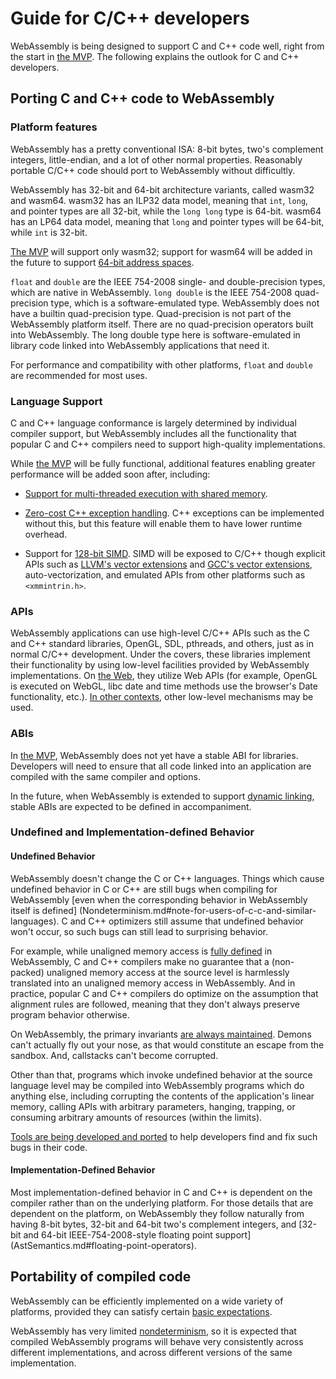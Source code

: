# Guide for C/C++ developers

WebAssembly is being designed to support C and C++ code well, right from
the start in [the MVP](MVP.md). The following explains the outlook for
C and C++ developers.

## Porting C and C++ code to WebAssembly

### Platform features

WebAssembly has a pretty conventional ISA: 8-bit bytes, two's complement
integers, little-endian, and a lot of other normal properties. Reasonably
portable C/C++ code should port to WebAssembly without difficultly.

WebAssembly has 32-bit and 64-bit architecture variants, called wasm32 and
wasm64. wasm32 has an ILP32 data model, meaning that `int`, `long`, and
pointer types are all 32-bit, while the `long long` type is 64-bit. wasm64
has an LP64 data model, meaning that `long` and pointer types will be
64-bit, while `int` is 32-bit.

[The MVP](MVP.md) will support only wasm32; support for wasm64 will be
added in the future to support
[64-bit address spaces](FutureFeatures.md#linear-memory-bigger-than-4-gib).

`float` and `double` are the IEEE 754-2008 single- and double-precision types,
which are native in WebAssembly. `long double` is the IEEE 754-2008
quad-precision type, which is a software-emulated type. WebAssembly does
not have a builtin quad-precision type. Quad-precision is not part of
the WebAssembly platform itself. There are no quad-precision operators
built into WebAssembly. The long double type here is software-emulated
in library code linked into WebAssembly applications that need it.

For performance and compatibility with other platforms, `float` and
`double` are recommended for most uses.

### Language Support

C and C++ language conformance is largely determined by individual compiler
support, but WebAssembly includes all the functionality that popular C and C++
compilers need to support high-quality implementations.

While [the MVP](MVP.md) will be fully functional, additional features enabling
greater performance will be added soon after, including:

 * [Support for multi-threaded execution with shared memory](PostMVP.md#threads).

 * [Zero-cost C++ exception handling](PostMVP.md#zero-cost-exception-handling).
   C++ exceptions can be implemented without this, but this feature will
   enable them to have lower runtime overhead.

 * Support for [128-bit SIMD](PostMVP.md#fixed-width-simd). SIMD will be
   exposed to C/C++ though explicit APIs such as [LLVM's vector extensions]
   and [GCC's vector extensions], auto-vectorization, and emulated APIs from
   other platforms such as `<xmmintrin.h>`.

  [LLVM's vector extensions]: http://clang.llvm.org/docs/LanguageExtensions.html#vectors-and-extended-vectors
  [GCC's vector extensions]: https://gcc.gnu.org/onlinedocs/gcc/Vector-Extensions.html

### APIs

WebAssembly applications can use high-level C/C++ APIs such as the C
and C++ standard libraries, OpenGL, SDL, pthreads, and others, just as
in normal C/C++ development. Under the covers, these libraries
implement their functionality by using low-level facilities provided by
WebAssembly implementations. On [the Web](Web.md), they utilize
Web APIs (for example, OpenGL is executed on WebGL, libc date and
time methods use the browser's Date functionality, etc.).
[In other contexts](NonWeb.md), other low-level mechanisms may be used.

### ABIs

In [the MVP](MVP.md), WebAssembly does not yet have a stable ABI for
libraries. Developers will need to ensure that all code linked into an
application are compiled with the same compiler and options.

In the future, when WebAssembly is extended to support
[dynamic linking](DynamicLinking.md), stable ABIs are
expected to be defined in accompaniment.

### Undefined and Implementation-defined Behavior

#### Undefined Behavior

WebAssembly doesn't change the C or C++ languages. Things which cause
undefined behavior in C or C++ are still bugs when compiling for WebAssembly
[even when the corresponding behavior in WebAssembly itself is defined]
(Nondeterminism.md#note-for-users-of-c-c-and-similar-languages). C and C++
optimizers still assume that undefined behavior won't occur, so such bugs
can still lead to surprising behavior.

For example, while unaligned memory access is
[fully defined](AstSemantics.md#alignment) in WebAssembly, C and C++ compilers
make no guarantee that a (non-packed) unaligned memory access at the source
level is harmlessly translated into an unaligned memory access in WebAssembly.
And in practice, popular C and C++ compilers do optimize on the assumption that
alignment rules are followed, meaning that they don't always preserve program
behavior otherwise.

On WebAssembly, the primary invariants
[are always maintained](Nondeterminism.md). Demons can't actually fly out your
nose, as that would constitute an escape from the sandbox. And, callstacks can't
become corrupted.

Other than that, programs which invoke undefined behavior at the source language
level may be compiled into WebAssembly programs which do anything else,
including corrupting the contents of the application's linear memory, calling APIs with
arbitrary parameters, hanging, trapping, or consuming arbitrary amounts of
resources (within the limits).

[Tools are being developed and ported](Tooling.md) to help developers find
and fix such bugs in their code.

#### Implementation-Defined Behavior

Most implementation-defined behavior in C and C++ is dependent on the compiler
rather than on the underlying platform. For those details that are dependent
on the platform, on WebAssembly they follow naturally from having 8-bit bytes,
32-bit and 64-bit two's complement integers, and
[32-bit and 64-bit IEEE-754-2008-style floating point support]
(AstSemantics.md#floating-point-operators).

## Portability of compiled code

WebAssembly can be efficiently implemented on a wide variety of platforms,
provided they can satisfy certain
[basic expectations](Portability.md#assumptions-for-efficient-execution).

WebAssembly has very limited [nondeterminism](Nondeterminism.md), so it is
expected that compiled WebAssembly programs will behave very consistently
across different implementations, and across different versions of the same
implementation.
